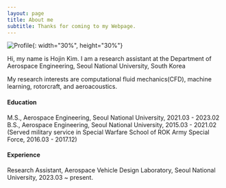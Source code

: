 ```yaml
---
layout: page
title: About me
subtitle: Thanks for coming to my Webpage.
---
```


![Profile](https://jeenskim.github.io/assets/img/profile.PNG){: width="30%", height="30%"}

Hi, my name is Hojin Kim. 
I am a research assistant at the Department of Aerospace Engineering, Seoul National University, South Korea

My research interests are computational fluid mechanics(CFD), machine learning, rotorcraft, and aeroacoustics.

#### Education

M.S., Aerospace Engineering, Seoul National University, 2021.03 - 2023.02
B.S., Aerospace Engineering, Seoul National University, 2015.03 - 2021.02
(Served military service in Special Warfare School of ROK Army Special Force, 2016.03 - 2017.12)

#### Experience

Research Assistant, Aerospace Vehicle Design Laboratory, Seoul National University, 2023.03 ~ present.
